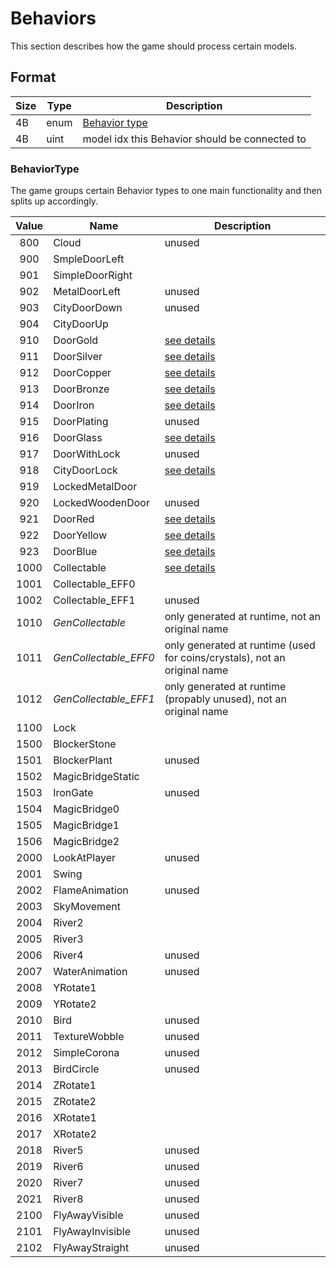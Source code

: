 # Behaviors

This section describes how the game should process certain models.

## Format

| Size | Type  | Description |
|------|-------|-------------|
|  4B  | enum  | [Behavior type](#behaviortype) |
|  4B  | uint  | model idx this Behavior should be connected to |

### BehaviorType

The game groups certain Behavior types to one main functionality and then splits up accordingly.

| Value |        Name       | Description |
|:-----:|-------------------|-------------|
|  800  | Cloud             | unused |
|  900  | SmpleDoorLeft     | |
|  901  | SimpleDoorRight   | |
|  902  | MetalDoorLeft     | unused |
|  903  | CityDoorDown      | unused |
|  904  | CityDoorUp        | |
|  910  | DoorGold          | [see details](../../internal/Behaviors.md#locked-doors) |
|  911  | DoorSilver        | [see details](../../internal/Behaviors.md#locked-doors) |
|  912  | DoorCopper        | [see details](../../internal/Behaviors.md#locked-doors) |
|  913  | DoorBronze        | [see details](../../internal/Behaviors.md#locked-doors) |
|  914  | DoorIron          | [see details](../../internal/Behaviors.md#locked-doors) |
|  915  | DoorPlating       | unused |
|  916  | DoorGlass         | [see details](../../internal/Behaviors.md#locked-doors) |
|  917  | DoorWithLock      | unused |
|  918  | CityDoorLock      | [see details](../../internal/Behaviors.md#locked-doors) |
|  919  | LockedMetalDoor   | |
|  920  | LockedWoodenDoor  | unused |
|  921  | DoorRed           | [see details](../../internal/Behaviors.md#locked-doors) |
|  922  | DoorYellow        | [see details](../../internal/Behaviors.md#locked-doors) |
|  923  | DoorBlue          | [see details](../../internal/Behaviors.md#locked-doors) |
| 1000  | Collectable       | [see details](../../internal/Behaviors.md#collectable) |
| 1001  | Collectable_EFF0  | |
| 1002  | Collectable_EFF1  | unused |
| 1010  | *GenCollectable*    | only generated at runtime, not an original name |
| 1011  | *GenCollectable_EFF0* | only generated at runtime (used for coins/crystals), not an original name |
| 1012  | *GenCollectable_EFF1* | only generated at runtime (propably unused), not an original name |
| 1100  | Lock              | |
| 1500  | BlockerStone      | |
| 1501  | BlockerPlant      | unused |
| 1502  | MagicBridgeStatic | |
| 1503  | IronGate          | unused |
| 1504  | MagicBridge0      | |
| 1505  | MagicBridge1      | |
| 1506  | MagicBridge2      | |
| 2000  | LookAtPlayer      | unused |
| 2001  | Swing             | |
| 2002  | FlameAnimation    | unused |
| 2003  | SkyMovement       | |
| 2004  | River2            | |
| 2005  | River3            | |
| 2006  | River4            | unused |
| 2007  | WaterAnimation    | unused |
| 2008  | YRotate1          | |
| 2009  | YRotate2          | |
| 2010  | Bird              | unused |
| 2011  | TextureWobble     | unused |
| 2012  | SimpleCorona      | unused |
| 2013  | BirdCircle        | unused |
| 2014  | ZRotate1          | |
| 2015  | ZRotate2          | |
| 2016  | XRotate1          | |
| 2017  | XRotate2          | |
| 2018  | River5            | unused |
| 2019  | River6            | unused |
| 2020  | River7            | unused |
| 2021  | River8            | unused |
| 2100  | FlyAwayVisible    | unused |
| 2101  | FlyAwayInvisible  | unused |
| 2102  | FlyAwayStraight   | unused |

